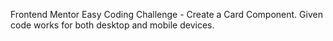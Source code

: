 Frontend Mentor Easy Coding Challenge - Create a Card Component.
Given code works for both desktop and mobile devices.
